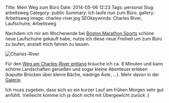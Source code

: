 Title: Mein Weg zum Büro
Date: 2014-05-06 12:23
Tags: personal
Slug: arbeitsweg
Category: public
Summary: Ich laufe nun zum Büro.
gallery: Arbeitsweg
image: charles-river.jpg
SEOkeywords: Charles River, Laufschuhe, Arbeitsweg

Nachdem ich mir am Wochenende bei [Boston Marathon Sports](https://www.marathonsports.com) schöne neue Laufschuhe gekauft habe, nutze ich diese neue Freiheit um zum Büro zu laufen, anstatt mich fahren zu lassen.

![Charles-River]({filename}/images/charles-river.jpg "Blick auf den Charles-River")

Für den [Weg am Charles-River entlang](http://runkeeper.com/user/TieKei/route/3083083) brauche ich ca. 8 Minuten und kann schöne Landschaften genießen und sogar kleine Abenteuer erleben (kaputte Brücken über kleine Bäche, niedrige Äste, ...). Mehr davon in der [Galerie](https://tim-kraemer.de/blog/#gallery-Arbeitsweg).

Ich muss zugeben, dass sich so ein kurzer Lauf am frühen Morgen sehr gut anfühlt. Vielleicht komme ich ja doch nicht mit Übergewicht zurück :)

